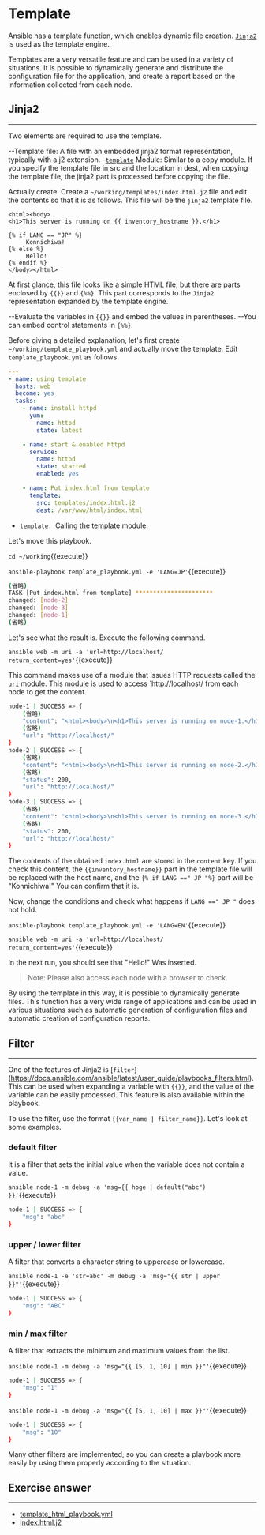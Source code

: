 # Template

Ansible has a template function, which enables dynamic file creation. [`Jinja2`](https://palletsprojects.com/p/jinja/) is used as the template engine.

Templates are a very versatile feature and can be used in a variety of situations. It is possible to dynamically generate and distribute the configuration file for the application, and create a report based on the information collected from each node.

## Jinja2
---
Two elements are required to use the template.

--Template file: A file with an embedded jinja2 format representation, typically with a j2 extension.
-[`template`](https://docs.ansible.com/ansible/latest/modules/template_module.html) Module: Similar to a copy module. If you specify the template file in src and the location in dest, when copying the template file, the jinja2 part is processed before copying the file.

Actually create. Create a `~/working/templates/index.html.j2` file and edit the contents so that it is as follows. This file will be the `jinja2` template file.

```jinja2
<html><body>
<h1>This server is running on {{ inventory_hostname }}.</h1>

{% if LANG == "JP" %}
     Konnichiwa!
{% else %}
     Hello!
{% endif %}
</body></html>
```

At first glance, this file looks like a simple HTML file, but there are parts enclosed by `{{}}` and `{%%}`. This part corresponds to the `Jinja2` representation expanded by the template engine.

--Evaluate the variables in `{{}}` and embed the values in parentheses.
--You can embed control statements in `{%%}`.

Before giving a detailed explanation, let's first create `~/working/template_playbook.yml` and actually move the template. Edit `template_playbook.yml` as follows.

```yaml
---
- name: using template
  hosts: web
  become: yes
  tasks:
    - name: install httpd
      yum:
        name: httpd
        state: latest

    - name: start & enabled httpd
      service:
        name: httpd
        state: started
        enabled: yes

    - name: Put index.html from template
      template:
        src: templates/index.html.j2
        dest: /var/www/html/index.html
```

* `template: `Calling the template module.

Let's move this playbook.

`cd ~/working`{{execute}}

`ansible-playbook template_playbook.yml -e 'LANG=JP'`{{execute}}

```bash
(省略)
TASK [Put index.html from template] **********************
changed: [node-2]
changed: [node-3]
changed: [node-1]
(省略)
```

Let's see what the result is. Execute the following command.

`ansible web -m uri -a 'url=http://localhost/ return_content=yes'`{{execute}}

This command makes use of a module that issues HTTP requests called the [`uri`](https://docs.ansible.com/ansible/latest/modules/uri_module.html) module. This module is used to access `http://localhost/ from each node to get the content.

```bash
node-1 | SUCCESS => {
    (省略)
    "content": "<html><body>\n<h1>This server is running on node-1.</h1>\n\n<p>\n     Konnichiwa!\n</p>\n</body></html>\n",
    (省略)
    "url": "http://localhost/"
}
node-2 | SUCCESS => {
    (省略)
    "content": "<html><body>\n<h1>This server is running on node-2.</h1>\n\n<p>\n     Konnichiwa!\n</p>\n</body></html>\n",
    (省略)
    "status": 200,
    "url": "http://localhost/"
}
node-3 | SUCCESS => {
    (省略)
    "content": "<html><body>\n<h1>This server is running on node-3.</h1>\n\n<p>\n     Konnichiwa!\n</p>\n</body></html>\n",
    (省略)
    "status": 200,
    "url": "http://localhost/"
}
```

The contents of the obtained `index.html` are stored in the `content` key. If you check this content, the `{{inventory_hostname}}` part in the template file will be replaced with the host name, and the `{% if LANG ==" JP "%}` part will be "Konnichiwa!" You can confirm that it is.

Now, change the conditions and check what happens if `LANG ==" JP "` does not hold.

`ansible-playbook template_playbook.yml -e 'LANG=EN'`{{execute}}

`ansible web -m uri -a 'url=http://localhost/ return_content=yes'`{{execute}}

In the next run, you should see that "Hello!" Was inserted.

> Note: Please also access each node with a browser to check.

By using the template in this way, it is possible to dynamically generate files. This function has a very wide range of applications and can be used in various situations such as automatic generation of configuration files and automatic creation of configuration reports.


## Filter
---
One of the features of Jinja2 is [`filter`] (https://docs.ansible.com/ansible/latest/user_guide/playbooks_filters.html). This can be used when expanding a variable with `{{}}`, and the value of the variable can be easily processed. This feature is also available within the playbook.

To use the filter, use the format `{{var_name | filter_name}}`. Let's look at some examples.


### default filter

It is a filter that sets the initial value when the variable does not contain a value.

`ansible node-1 -m debug -a 'msg={{ hoge | default("abc") }}'`{{execute}}

```bash
node-1 | SUCCESS => {
    "msg": "abc"
}
```

### upper / lower filter

A filter that converts a character string to uppercase or lowercase.

`ansible node-1 -e 'str=abc' -m debug -a 'msg="{{ str | upper }}"'`{{execute}}

```bash
node-1 | SUCCESS => {
    "msg": "ABC"
}
```

### min / max filter

A filter that extracts the minimum and maximum values from the list.

`ansible node-1 -m debug -a 'msg="{{ [5, 1, 10] | min }}"'`{{execute}}

```bash
node-1 | SUCCESS => {
    "msg": "1"
}
```

`ansible node-1 -m debug -a 'msg="{{ [5, 1, 10] | max }}"'`{{execute}}

```bash
node-1 | SUCCESS => {
    "msg": "10"
}
```

Many other filters are implemented, so you can create a playbook more easily by using them properly according to the situation.

## Exercise answer
---
* [template_html_playbook.yml](https://github.com/irixjp/katacoda-scenarios/blob/master/master-course-data/assets/solutions/block_playbook.yml)
* [index.html.j2](https://github.com/irixjp/katacoda-scenarios/blob/master/master-course-data/assets/solutions/templates/index.html.j2)
